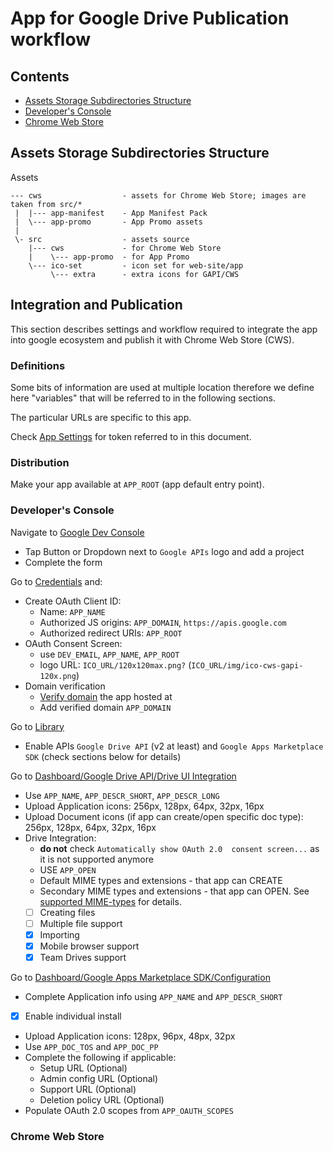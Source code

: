 # App for Google Drive Publication workflow

## Contents
 * [Assets Storage Subdirectories Structure](#assets-storage-subdirectories-structure)
 * [Developer's Console](#developers-console)
 * [Chrome Web Store](#chrome-web-store)

## Assets Storage Subdirectories Structure
Assets
```text
--- cws                  - assets for Chrome Web Store; images are taken from src/*
 |  |--- app-manifest    - App Manifest Pack
 |  \--- app-promo       - App Promo assets
 |
 \- src                  - assets source
    |--- cws             - for Chrome Web Store
    |    \--- app-promo  - for App Promo
    \--- ico-set         - icon set for web-site/app
         \--- extra      - extra icons for GAPI/CWS
```

## Integration and Publication

This section describes settings and workflow required to integrate
the app into google ecosystem and publish it with Chrome Web Store (CWS).

### Definitions

Some bits of information are used at multiple location therefore we
define here "variables" that will be referred to in the following sections.

The particular URLs are specific to this app.

Check [App Settings](APP_SETTINGS.md) for token referred to
in this document.

### Distribution

Make your app available at `APP_ROOT` (app default entry point).

### Developer's Console

Navigate to [Google Dev Console](https://console.developers.google.com/apis/dashboard)
 * Tap Button or Dropdown next to `Google APIs` logo and add a project
 * Complete the form

Go to [Credentials](https://console.developers.google.com/apis/credentials) and:
 * Create OAuth Client ID:
   - Name: `APP_NAME`
   - Authorized JS origins: `APP_DOMAIN`, `https://apis.google.com`
   - Authorized redirect URIs: `APP_ROOT`
 * OAuth Consent Screen:
   - use `DEV_EMAIL`, `APP_NAME`, `APP_ROOT`
   - logo URL: `ICO_URL/120x120max.png?` (`ICO_URL/img/ico-cws-gapi-120x.png`)
 * Domain verification
   - [Verify domain](https://support.google.com/webmasters/answer/35179?hl=en)
     the app hosted at
   - Add verified domain `APP_DOMAIN`

Go to [Library](https://console.developers.google.com/apis/library)
 * Enable APIs `Google Drive API` (v2 at least) and `Google Apps Marketplace SDK`
   (check sections below for details)

Go to [Dashboard/Google Drive API/Drive UI Integration](https://console.developers.google.com/apis/api/drive.googleapis.com/drive_sdk)
 * Use `APP_NAME`, `APP_DESCR_SHORT`, `APP_DESCR_LONG`
 * Upload Application icons: 256px, 128px, 64px, 32px, 16px
 * Upload Document icons (if app can create/open specific doc type):
   256px, 128px, 64px, 32px, 16px
 * Drive Integration:
   - **do not** check `Automatically show OAuth 2.0 
     consent screen...` as it is not supported anymore
   - USE `APP_OPEN`
   - Default MIME types and extensions - that app can CREATE
   - Secondary MIME types and extensions - that app can OPEN.
     See [supported MIME-types](../MIME-TYPES.md) for details.
   - [ ] Creating files
   - [ ] Multiple file support
   - [x] Importing
   - [x] Mobile browser support
   - [x] Team Drives support
   
Go to [Dashboard/Google Apps Marketplace SDK/Configuration](https://console.developers.google.com/apis/api/appsmarket-component.googleapis.com/googleapps_sdk)
 * Complete Application info using `APP_NAME` and `APP_DESCR_SHORT`
 * [x] Enable individual install
 * Upload Application icons: 128px, 96px, 48px, 32px
 * Use `APP_DOC_TOS` and `APP_DOC_PP`
 * Complete the following if applicable:
   - Setup URL (Optional)
   - Admin config URL (Optional)
   - Support URL (Optional)
   - Deletion policy URL (Optional)
 * Populate OAuth 2.0 scopes from `APP_OAUTH_SCOPES`
 

### Chrome Web Store

